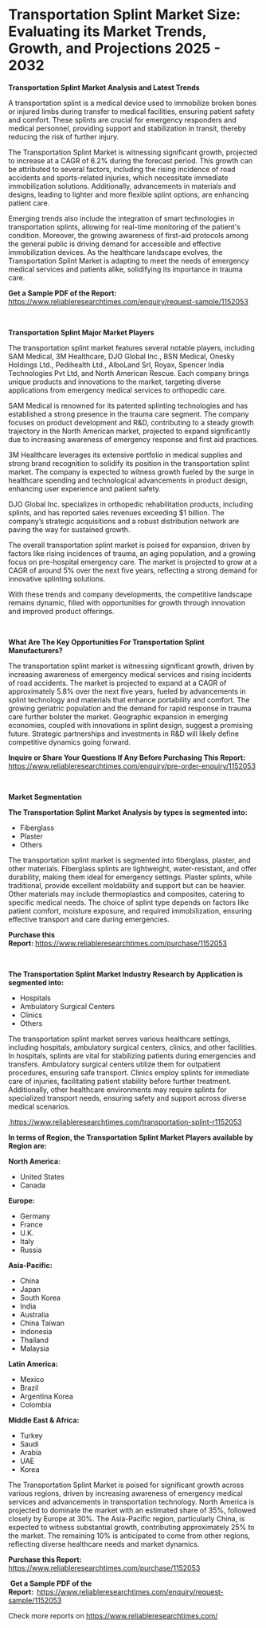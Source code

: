 <p><h1>Transportation Splint Market Size: Evaluating its Market Trends, Growth, and Projections 2025 - 2032</h1></p><p><strong>Transportation Splint Market Analysis and Latest Trends</strong></p>
<p><p>A transportation splint is a medical device used to immobilize broken bones or injured limbs during transfer to medical facilities, ensuring patient safety and comfort. These splints are crucial for emergency responders and medical personnel, providing support and stabilization in transit, thereby reducing the risk of further injury.</p><p>The Transportation Splint Market is witnessing significant growth, projected to increase at a CAGR of 6.2% during the forecast period. This growth can be attributed to several factors, including the rising incidence of road accidents and sports-related injuries, which necessitate immediate immobilization solutions. Additionally, advancements in materials and designs, leading to lighter and more flexible splint options, are enhancing patient care.</p><p>Emerging trends also include the integration of smart technologies in transportation splints, allowing for real-time monitoring of the patient's condition. Moreover, the growing awareness of first-aid protocols among the general public is driving demand for accessible and effective immobilization devices. As the healthcare landscape evolves, the Transportation Splint Market is adapting to meet the needs of emergency medical services and patients alike, solidifying its importance in trauma care.</p></p>
<p><strong>Get a Sample PDF of the Report:&nbsp;</strong> <a href="https://www.reliableresearchtimes.com/enquiry/request-sample/1152053?utm_campaign=3294&utm_medium=2&utm_source=Github&utm_content=ia&utm_term=05032025&utm_id=transportation-splint">https://www.reliableresearchtimes.com/enquiry/request-sample/1152053</a></p>
<p>&nbsp;</p>
<p><strong>Transportation Splint Major Market Players</strong></p>
<p><p>The transportation splint market features several notable players, including SAM Medical, 3M Healthcare, DJO Global Inc., BSN Medical, Onesky Holdings Ltd., Pedihealth Ltd., AlboLand Srl, Royax, Spencer India Technologies Pvt Ltd, and North American Rescue. Each company brings unique products and innovations to the market, targeting diverse applications from emergency medical services to orthopedic care. </p><p>SAM Medical is renowned for its patented splinting technologies and has established a strong presence in the trauma care segment. The company focuses on product development and R&D, contributing to a steady growth trajectory in the North American market, projected to expand significantly due to increasing awareness of emergency response and first aid practices.</p><p>3M Healthcare leverages its extensive portfolio in medical supplies and strong brand recognition to solidify its position in the transportation splint market. The company is expected to witness growth fueled by the surge in healthcare spending and technological advancements in product design, enhancing user experience and patient safety.</p><p>DJO Global Inc. specializes in orthopedic rehabilitation products, including splints, and has reported sales revenues exceeding $1 billion. The company’s strategic acquisitions and a robust distribution network are paving the way for sustained growth.</p><p>The overall transportation splint market is poised for expansion, driven by factors like rising incidences of trauma, an aging population, and a growing focus on pre-hospital emergency care. The market is projected to grow at a CAGR of around 5% over the next five years, reflecting a strong demand for innovative splinting solutions.</p><p>With these trends and company developments, the competitive landscape remains dynamic, filled with opportunities for growth through innovation and improved product offerings.</p></p>
<p>&nbsp;</p>
<p><strong>What Are The Key Opportunities For Transportation Splint Manufacturers?</strong></p>
<p><p>The transportation splint market is witnessing significant growth, driven by increasing awareness of emergency medical services and rising incidents of road accidents. The market is projected to expand at a CAGR of approximately 5.8% over the next five years, fueled by advancements in splint technology and materials that enhance portability and comfort. The growing geriatric population and the demand for rapid response in trauma care further bolster the market. Geographic expansion in emerging economies, coupled with innovations in splint design, suggest a promising future. Strategic partnerships and investments in R&D will likely define competitive dynamics going forward.</p></p>
<p><strong>Inquire or Share Your Questions If Any Before Purchasing This Report:</strong> <a href="https://www.reliableresearchtimes.com/enquiry/pre-order-enquiry/1152053?utm_campaign=3294&utm_medium=2&utm_source=Github&utm_content=ia&utm_term=05032025&utm_id=transportation-splint">https://www.reliableresearchtimes.com/enquiry/pre-order-enquiry/1152053</a></p>
<p>&nbsp;</p>
<p><strong>Market Segmentation</strong></p>
<p><strong>The Transportation Splint Market Analysis by types is segmented into:</strong></p>
<p><ul><li>Fiberglass</li><li>Plaster</li><li>Others</li></ul></p>
<p><p>The transportation splint market is segmented into fiberglass, plaster, and other materials. Fiberglass splints are lightweight, water-resistant, and offer durability, making them ideal for emergency settings. Plaster splints, while traditional, provide excellent moldability and support but can be heavier. Other materials may include thermoplastics and composites, catering to specific medical needs. The choice of splint type depends on factors like patient comfort, moisture exposure, and required immobilization, ensuring effective transport and care during emergencies.</p></p>
<p><strong>Purchase this Report:&nbsp;</strong><a href="https://www.reliableresearchtimes.com/purchase/1152053?utm_campaign=3294&utm_medium=2&utm_source=Github&utm_content=ia&utm_term=05032025&utm_id=transportation-splint">https://www.reliableresearchtimes.com/purchase/1152053</a></p>
<p>&nbsp;</p>
<p><strong>The Transportation Splint Market Industry Research by Application is segmented into:</strong></p>
<p><ul><li>Hospitals</li><li>Ambulatory Surgical Centers</li><li>Clinics</li><li>Others</li></ul></p>
<p><p>The transportation splint market serves various healthcare settings, including hospitals, ambulatory surgical centers, clinics, and other facilities. In hospitals, splints are vital for stabilizing patients during emergencies and transfers. Ambulatory surgical centers utilize them for outpatient procedures, ensuring safe transport. Clinics employ splints for immediate care of injuries, facilitating patient stability before further treatment. Additionally, other healthcare environments may require splints for specialized transport needs, ensuring safety and support across diverse medical scenarios.</p></p>
<p><a href="https://www.reliableresearchtimes.com/transportation-splint-r1152053?utm_campaign=3294&utm_medium=2&utm_source=Github&utm_content=ia&utm_term=05032025&utm_id=transportation-splint">&nbsp;https://www.reliableresearchtimes.com/transportation-splint-r1152053</a></p>
<p><strong>In terms of Region, the Transportation Splint Market Players available by Region are:</strong></p>
<p>
    <p> <strong> North America: </strong>
        <ul>
            <li>United States</li>
            <li>Canada</li>
        </ul>
        </p> 
    <p> <strong> Europe: </strong>
        <ul>
            <li>Germany</li>
            <li>France</li>
            <li>U.K.</li>
            <li>Italy</li>
            <li>Russia</li>
        </ul>
        </p> 
    <p> <strong> Asia-Pacific: </strong>
        <ul>
            <li>China</li>
            <li>Japan</li>
            <li>South Korea</li>
            <li>India</li>
            <li>Australia</li>
            <li>China Taiwan</li>
            <li>Indonesia</li>
            <li>Thailand</li>
            <li>Malaysia</li>
        </ul>
        </p> 
    <p> <strong> Latin America: </strong>
        <ul>
            <li>Mexico</li>
            <li>Brazil</li>
            <li>Argentina Korea</li>
            <li>Colombia</li>
        </ul>
        </p> 
    <p> <strong> Middle East & Africa: </strong>
        <ul>
            <li>Turkey</li>
            <li>Saudi</li>
            <li>Arabia</li>
            <li>UAE</li>
            <li>Korea</li>
        </ul>
    </p>
    </p>
<p><p>The Transportation Splint Market is poised for significant growth across various regions, driven by increasing awareness of emergency medical services and advancements in transportation technology. North America is projected to dominate the market with an estimated share of 35%, followed closely by Europe at 30%. The Asia-Pacific region, particularly China, is expected to witness substantial growth, contributing approximately 25% to the market. The remaining 10% is anticipated to come from other regions, reflecting diverse healthcare needs and market dynamics.</p></p>
<p><strong>Purchase this Report: </strong><a href="https://www.reliableresearchtimes.com/purchase/1152053?utm_campaign=3294&utm_medium=2&utm_source=Github&utm_content=ia&utm_term=05032025&utm_id=transportation-splint">https://www.reliableresearchtimes.com/purchase/1152053</a></p>
<p>&nbsp;<strong>Get a Sample PDF of the Report:&nbsp;&nbsp;</strong><a href="https://www.reliableresearchtimes.com/enquiry/request-sample/1152053?utm_campaign=3294&utm_medium=2&utm_source=Github&utm_content=ia&utm_term=05032025&utm_id=transportation-splint">https://www.reliableresearchtimes.com/enquiry/request-sample/1152053</a></p>
<p><strong></strong></p>
<p>Check more reports on <a href="https://www.reliableresearchtimes.com/?utm_campaign=3294&utm_medium=2&utm_source=Github&utm_content=ia&utm_term=05032025&utm_id=transportation-splint">https://www.reliableresearchtimes.com/</a></p>